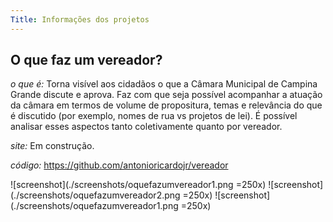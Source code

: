 ```yaml
---
Title: Informações dos projetos
---
```


## O que faz um vereador?

*o que é:* Torna visível aos cidadãos o que a Câmara Municipal de Campina Grande discute e aprova. Faz com que seja possível acompanhar a atuação da câmara em termos de volume de propositura, temas e relevância do que é discutido (por exemplo, nomes de rua vs projetos de lei). É possível analisar esses aspectos tanto coletivamente quanto por vereador.

*site:* Em construção.

*código:* https://github.com/antonioricardojr/vereador

![screenshot](./screenshots/oquefazumvereador1.png =250x)
![screenshot](./screenshots/oquefazumvereador2.png =250x)
![screenshot](./screenshots/oquefazumvereador1.png =250x)
